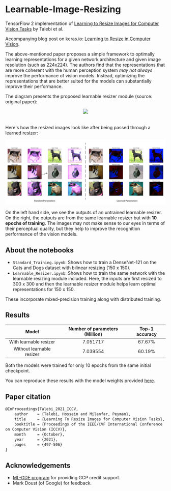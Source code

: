 # Learnable-Image-Resizing
TensorFlow 2 implementation of [Learning to Resize Images for Computer Vision Tasks](https://arxiv.org/abs/2103.09950v1) by Talebi et al.

Accompanying blog post on keras.io: [Learning to Resize in Computer Vision](https://keras.io/examples/vision/learnable_resizer/).

The above-mentioned paper proposes a simple framework to optimally learning representations for a given network architecture and given image resolution (such as 224x224). The authors find that the representations that are more coherent with the human perception system _may not always_ improve the performance of vision models. Instead, optimizing the representations that are better suited for the models can substantially improve their performance. 

The diagram presents the proposed learnable resizer module (source: original paper):

<div align="center">
<img src="https://i.ibb.co/gJYtSs0/image.png" width="750"></img>
</div>
<br>

Here's how the resized images look like after being passed through a learned resizer:

<div align="center">

![](figures/visualization.png)

</div>

On the left hand side, we see the outputs of an untrained learnable resizer. On the right, the outputs are from the same learnable resizer but with **10 epochs of training**. The images may not make sense to our eyes in terms of their perceptual quality, but they help to improve the recognition performance of the vision models.

## About the notebooks
* `Standard_Training.ipynb`: Shows how to train a DenseNet-121 on the Cats and Dogs dataset with bilinear resizing (150 x 150).
* `Learnable_Resizer.ipynb`: Shows how to train the same network with the learnable resizing module included. Here, the inputs are first resized to 300 x 300 and then the learnable resizer module helps learn optimal representations for 150 x 150. 

These incorporate mixed-precision training along with distributed training. 

## Results
|           Model           	| Number of  parameters (Million) 	| Top-1 accuracy 	|
|:-------------------------:	|:-------------------------------:	|:--------------:	|
|   With learnable resizer  	|             7.051717            	|      67.67%     	|
| Without learnable resizer 	|             7.039554            	|      60.19%      	|

Both the models were trained for only 10 epochs from the same initial checkpoint.

You can reproduce these results with the model weights provided [here](https://github.com/sayakpaul/Learnable-Image-Resizing/releases/tag/v1.0.0).

## Paper citation

```
@InProceedings{Talebi_2021_ICCV,
    author    = {Talebi, Hossein and Milanfar, Peyman},
    title     = {Learning To Resize Images for Computer Vision Tasks},
    booktitle = {Proceedings of the IEEE/CVF International Conference on Computer Vision (ICCV)},
    month     = {October},
    year      = {2021},
    pages     = {497-506}
}
```

## Acknowledgements
* [ML-GDE program](https://developers.google.com/programs/experts/) for providing GCP credit support. 
* Mark Doust (of Google) for feedback. 
